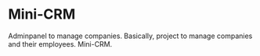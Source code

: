 # Mini-CRM
Adminpanel to manage companies. Basically, project to manage companies and their employees. Mini-CRM.
